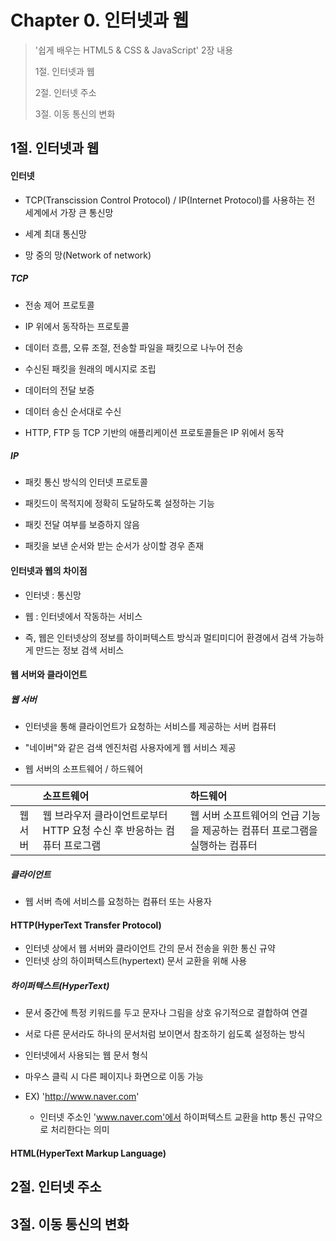 # Chapter 0. 인터넷과 웹

> '쉽게 배우는 HTML5 & CSS & JavaScript' 2장 내용
>
> 1절. 인터넷과 웹
>
> 2절. 인터넷 주소
>
> 3절. 이동 통신의 변화

## 1절. 인터넷과 웹

#### 인터넷

- TCP(Transcission Control Protocol) / IP(Internet Protocol)를 사용하는 전 세계에서 가장 큰 통신망

- 세계 최대 통신망

- 망 중의 망(Network of network)

##### TCP

- 전송 제어 프로토콜

- IP 위에서 동작하는 프로토콜

- 데이터 흐름, 오류 조절, 전송할 파일을 패킷으로 나누어 전송

- 수신된 패킷을 원래의 메시지로 조립

- 데이터의 전달 보증

- 데이터 송신 순서대로 수신

- HTTP, FTP 등 TCP 기반의 애플리케이션 프로토콜들은 IP 위에서 동작

##### IP

- 패킷 통신 방식의 인터넷 프로토콜

- 패킷드이 목적지에 정확히 도달하도록 설정하는 기능

- 패킷 전달 여부를 보증하지 않음

- 패킷을 보낸 순서와 받는 순서가 상이할 경우 존재

#### 인터넷과 웹의 차이점

- 인터넷 : 통신망
- 웹 : 인터넷에서 작동하는 서비스

- 즉, 웹은 인터넷상의 정보를 하이퍼텍스트 방식과 멀티미디어 환경에서 검색 가능하게 만드는 정보 검색 서비스

#### 웹 서버와 클라이언트

##### 웹 서버

- 인터넷을 통해 클라이언트가 요청하는 서비스를 제공하는 서버 컴퓨터

- "네이버"와 같은 검색 엔진처럼 사용자에게 웹 서비스 제공

- 웹 서버의 소프트웨어 / 하드웨어

|         | 소프트웨어                                                              | 하드웨어                                                                    |
| :-----: | :---------------------------------------------------------------------- | :-------------------------------------------------------------------------- |
| 웹 서버 | 웹 브라우저 클라이언트로부터 HTTP 요청 수신 후 반응하는 컴퓨터 프로그램 | 웹 서버 소프트웨어의 언급 기능을 제공하는 컴퓨터 프로그램을 실행하는 컴퓨터 |

##### 클라이언트

- 웹 서버 측에 서비스를 요청하는 컴퓨터 또는 사용자

#### HTTP(HyperText Transfer Protocol)

- 인터넷 상에서 웹 서버와 클라이언트 간의 문서 전송을 위한 통신 규약
- 인터넷 상의 하이퍼텍스트(hypertext) 문서 교환을 위해 사용

##### 하이퍼텍스트(HyperText)

- 문서 중간에 특정 키워드를 두고 문자나 그림을 상호 유기적으로 결합하여 연결

- 서로 다른 문서라도 하나의 문서처럼 보이면서 참조하기 쉽도록 설정하는 방식

- 인터넷에서 사용되는 웹 문서 형식

- 마우스 클릭 시 다른 페이지나 화면으로 이동 가능

- EX) 'http://www.naver.com'
  - 인터넷 주소인 'www.naver.com'에서 하이퍼텍스트 교환을 http 통신 규약으로 처리한다는 의미

#### HTML(HyperText Markup Language)

## 2절. 인터넷 주소

## 3절. 이동 통신의 변화
